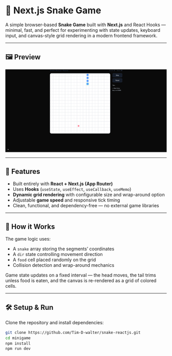 # 🐍 Next.js Snake Game

A simple browser-based **Snake Game** built with **Next.js** and React Hooks — minimal, fast, and perfect for experimenting with state updates, keyboard input, and canvas-style grid rendering in a modern frontend framework.

---

## 🖼️ Preview

![Snake Game demo](public/snakegamepreview.png)

---

## 🚀 Features

- Built entirely with **React + Next.js (App Router)**
- Uses **Hooks** (`useState`, `useEffect`, `useCallback`, `useMemo`)
- **Dynamic grid rendering** with configurable size and wrap-around option
- Adjustable **game speed** and responsive tick timing
- Clean, functional, and dependency-free — no external game libraries

---

## 🧩 How it Works

The game logic uses:
- A `snake` array storing the segments’ coordinates
- A `dir` state controlling movement direction
- A `food` cell placed randomly on the grid
- Collision detection and wrap-around mechanics

Game state updates on a fixed interval — the head moves, the tail trims unless food is eaten, and the canvas is re-rendered as a grid of colored cells.

---

## 🛠️ Setup & Run

Clone the repository and install dependencies:

```bash
git clone https://github.com/Tim-D-walter/snake-reactjs.git
cd minigame
npm install
npm run dev
